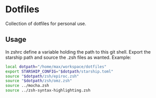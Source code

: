 # Dotfiles

Collection of dotfiles for personal use.

## Usage


In zshrc define a variable holding the path to this git shell. Export the
starship path and source the .zsh files as wanted. Example:
```zsh
local dotpath="/home/max/workspace/dotfiles"
export STARSHIP_CONFIG="$dotpath/starship.toml"
source "$dotpath/zsh/epiroc.zsh"
source "$dotpath/zsh/omz.zsh"
source ../mocha.zsh
source ../zsh-syntax-highlighting.zsh
```

